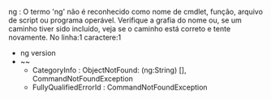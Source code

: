 ng : O termo 'ng' não é reconhecido como nome de cmdlet, função, arquivo de script ou programa operável. Verifique a grafia do nome ou, se um caminho 
tiver sido incluído, veja se o caminho está correto e tente novamente.
No linha:1 caractere:1
+ ng version
+ ~~
    + CategoryInfo          : ObjectNotFound: (ng:String) [], CommandNotFoundException
    + FullyQualifiedErrorId : CommandNotFoundException
